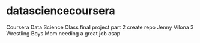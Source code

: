 # datasciencecoursera
Coursera Data Science Class final project part 2 create repo 
Jenny Vilona 3 Wrestling Boys Mom needing a great job asap
